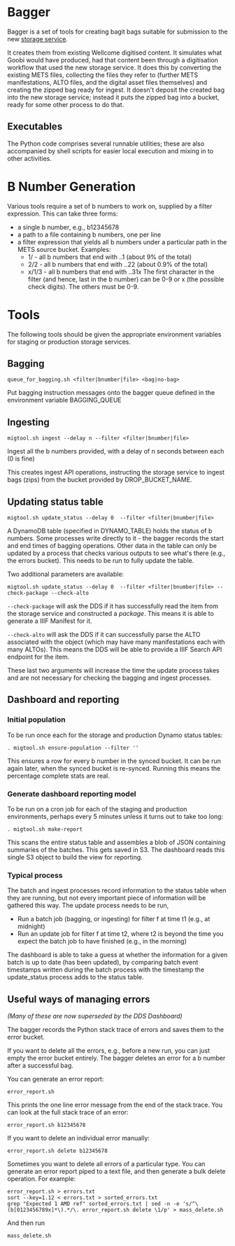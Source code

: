 # Bagger

Bagger is a set of tools for creating bagit bags suitable for submission to the new [storage service](https://github.com/wellcometrust/platform/tree/master/docs/rfcs/002-archival_storage). 

It creates them from existing Wellcome digitised content. It simulates what Goobi would have produced, had that content been through a digitisation workflow that used the new storage service. It does this by converting the existing METS files, collecting the files they refer to (further METS manifestations, ALTO files, and the digital asset files themselves) and creating the zipped bag ready for ingest. It doesn't deposit the created bag into the new storage service; instead it puts the zipped bag into a bucket, ready for some other process to do that.

## Executables

The Python code comprises several runnable utilities; these are also accompanied by shell scripts for easier local execution and mixing in to other activities.

# B Number Generation

Various tools require a set of b numbers to work on, supplied by a filter expression. This can take three forms:

* a single b number, e.g., b12345678
* a path to a file containing b numbers, one per line
* a filter expression that yields all b numbers under a particular path in the METS source bucket.  Examples:
  * 1/ - all b numbers that end with ..1 (about 9% of the total)
  * 2/2 - all b numbers that end with ..22 (about 0.9% of the total)
  * x/1/3 - all b numbers that end with ..31x
  The first character in the filter (and hence, last in the b number) can be 0-9 or x (the possible check digits). The others must be 0-9.

# Tools

The following tools should be given the appropriate environment variables for staging or production storage services.

## Bagging

`queue_for_bagging.sh <filter|bnumber|file> <bag|no-bag>`

Put bagging instruction messages onto the bagger queue defined in the environment variable BAGGING_QUEUE

## Ingesting

`migtool.sh ingest --delay n --filter <filter|bnumber|file>`

Ingest all the b numbers provided, with a delay of n seconds between each (0 is fine)

This creates ingest API operations, instructing the storage service to ingest bags (zips) from the bucket provided by DROP_BUCKET_NAME.

## Updating status table

`migtool.sh update_status --delay 0  --filter <filter|bnumber|file>`

A DynamoDB table (specified in DYNAMO_TABLE) holds the status of b numbers. Some processes write directly to it - the bagger records the start and end times of bagging operations. Other data in the table can only be updated by a process that checks various outputs to see what's there (e.g., the errors bucket). This needs to be run to fully update the table.

Two additional parameters are available:

`migtool.sh update_status --delay 0  --filter <filter|bnumber|file> --check-package --check-alto`

`--check-package` will ask the DDS if it has successfully read the item from the storage service and constructed a _package_. This means it is able to generate a IIIF Manifest for it.

`--check-alto` will ask the DDS if it can successfully parse the ALTO associated with the object (which may have many manifestations each with many ALTOs). This means the DDS will be able to provide a IIIF Search API endpoint for the item.

These last two arguments will increase the time the update process takes and are not necessary for checking the bagging and ingest processes.

## Dashboard and reporting

### Initial population

To be run once each for the storage and production Dynamo status tables:

`. migtool.sh ensure-population --filter ''`

This ensures a row for every b number in the synced bucket. It can be run again later, when the synced bucket is re-synced. Running this means the percentage complete stats are real.

### Generate dashboard reporting model

To be run on a cron job for each of the staging and production environments, perhaps every 5 minutes unless it turns out to take too long:

`. migtool.sh make-report`

This scans the entire status table and assembles a blob of JSON containing summaries of the batches. This gets saved in S3. The dashboard reads this single S3 object to build the view for reporting.

### Typical process

The batch and ingest processes record information to the status table when they are running, but not every important piece of information will be gathered this way. The update process needs to be run, 

* Run a batch job (bagging, or ingesting) for filter f at time t1 (e.g., at midnight)
* Run an update job for filter f at time t2, where t2 is beyond the time you expect the batch job to have finished (e.g., in the morning)

The dashboard is able to take a guess at whether the information for a given batch is up to date (has been updated), by comparing batch event timestamps written during the batch process with the timestamp the update_status process adds to the status table.


## Useful ways of managing errors

_(Many of these are now superseded by the DDS Dashboard)_

The bagger records the Python stack trace of errors and saves them to the error bucket.

If you want to delete all the errors, e.g., before a new run, you can just empty the error bucket entirely.
The bagger deletes an error for a b number after a successful bag.

You can generate an error report:

`error_report.sh` 

This prints the one line error message from the end of the stack trace.
You can look at the full stack trace of an error:

`error_report.sh b12345678`

If you want to delete an individual error manually:

`error_report.sh delete b12345678`

Sometimes you want to delete all errors of a particular type. You can generate an error report piped to a text file, and then generate a bulk delete operation. For example:

```
error_report.sh > errors.txt
sort --key=1.12 < errors.txt > sorted_errors.txt
grep "Expected 1 AMD ref" sorted_errors.txt | sed -n -e 's/^\(b[0123456789x]*\).*/\. error_report.sh delete \1/p' > mass_delete.sh
```

And then run

```
mass_delete.sh
```



# 

